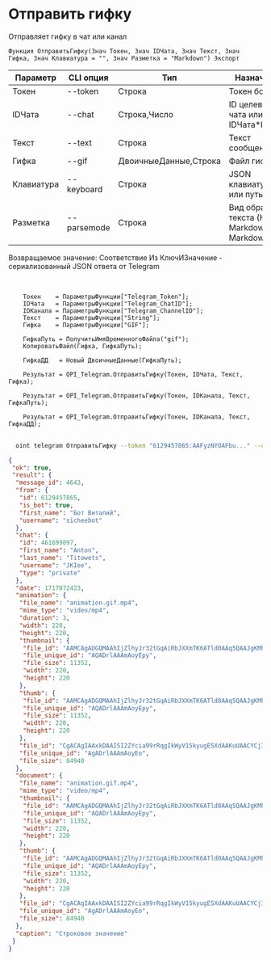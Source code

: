 ﻿---
sidebar_position: 6
---

# Отправить гифку
 Отправляет гифку в чат или канал



`Функция ОтправитьГифку(Знач Токен, Знач IDЧата, Знач Текст, Знач Гифка, Знач Клавиатура = "", Знач Разметка = "Markdown") Экспорт`

  | Параметр | CLI опция | Тип | Назначение |
  |-|-|-|-|
  | Токен | --token | Строка | Токен бота |
  | IDЧата | --chat | Строка,Число | ID целевого чата или IDЧата*IDТемы |
  | Текст | --text | Строка | Текст сообщения |
  | Гифка | --gif | ДвоичныеДанные,Строка | Файл гифки |
  | Клавиатура | --keyboard | Строка | JSON клавиатуры или путь к .json |
  | Разметка | --parsemode | Строка | Вид обработки текста (HTML, Markdown, MarkdownV2) |

  
  Возвращаемое значение:   Соответствие Из КлючИЗначение - сериализованный JSON ответа от Telegram

<br/>




```bsl title="Пример кода"
    Токен    = ПараметрыФункции["Telegram_Token"];
    IDЧата   = ПараметрыФункции["Telegram_ChatID"];
    IDКанала = ПараметрыФункции["Telegram_ChannelID"];
    Текст    = ПараметрыФункции["String"];
    Гифка    = ПараметрыФункции["GIF"];

    ГифкаПуть = ПолучитьИмяВременногоФайла("gif");
    КопироватьФайл(Гифка, ГифкаПуть);

    ГифкаДД   = Новый ДвоичныеДанные(ГифкаПуть);

    Результат = OPI_Telegram.ОтправитьГифку(Токен, IDЧата, Текст, Гифка);

    Результат = OPI_Telegram.ОтправитьГифку(Токен, IDКанала, Текст, ГифкаПуть);

    Результат = OPI_Telegram.ОтправитьГифку(Токен, IDКанала, Текст, ГифкаДД);
```



```sh title="Пример команды CLI"
    
  oint telegram ОтправитьГифку --token "6129457865:AAFyzNYOAFbu..." --chat "461699897" --text "Строковое значение" --gif "https://openintegrations.dev/test_data/animation.gif" --keyboard %keyboard% --parsemode %parsemode%

```

```json title="Результат"
{
 "ok": true,
 "result": {
  "message_id": 4643,
  "from": {
   "id": 6129457865,
   "is_bot": true,
   "first_name": "Бот Виталий",
   "username": "sicheebot"
  },
  "chat": {
   "id": 461699897,
   "first_name": "Anton",
   "last_name": "Titowets",
   "username": "JKIee",
   "type": "private"
  },
  "date": 1717072423,
  "animation": {
   "file_name": "animation.gif.mp4",
   "mime_type": "video/mp4",
   "duration": 3,
   "width": 220,
   "height": 220,
   "thumbnail": {
    "file_id": "AAMCAgADGQMAAhIjZlhyJr32tGqAiRbJXXmTK6ATld0AAq5QAAJgKMhKlmRvtTyqyUgBAAdtAAM1BA",
    "file_unique_id": "AQADrlAAAmAoyEpy",
    "file_size": 11352,
    "width": 220,
    "height": 220
   },
   "thumb": {
    "file_id": "AAMCAgADGQMAAhIjZlhyJr32tGqAiRbJXXmTK6ATld0AAq5QAAJgKMhKlmRvtTyqyUgBAAdtAAM1BA",
    "file_unique_id": "AQADrlAAAmAoyEpy",
    "file_size": 11352,
    "width": 220,
    "height": 220
   },
   "file_id": "CgACAgIAAxkDAAISI2ZYcia99rRqgIkWyV15kyugE5XdAAKuUAACYCjISpZkb7U8qslINQQ",
   "file_unique_id": "AgADrlAAAmAoyEo",
   "file_size": 84940
  },
  "document": {
   "file_name": "animation.gif.mp4",
   "mime_type": "video/mp4",
   "thumbnail": {
    "file_id": "AAMCAgADGQMAAhIjZlhyJr32tGqAiRbJXXmTK6ATld0AAq5QAAJgKMhKlmRvtTyqyUgBAAdtAAM1BA",
    "file_unique_id": "AQADrlAAAmAoyEpy",
    "file_size": 11352,
    "width": 220,
    "height": 220
   },
   "thumb": {
    "file_id": "AAMCAgADGQMAAhIjZlhyJr32tGqAiRbJXXmTK6ATld0AAq5QAAJgKMhKlmRvtTyqyUgBAAdtAAM1BA",
    "file_unique_id": "AQADrlAAAmAoyEpy",
    "file_size": 11352,
    "width": 220,
    "height": 220
   },
   "file_id": "CgACAgIAAxkDAAISI2ZYcia99rRqgIkWyV15kyugE5XdAAKuUAACYCjISpZkb7U8qslINQQ",
   "file_unique_id": "AgADrlAAAmAoyEo",
   "file_size": 84940
  },
  "caption": "Строковое значение"
 }
}
```
